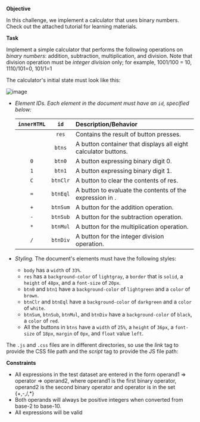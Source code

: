 <p><strong>Objective</strong> </p>

<p>In this challenge, we implement a calculator that uses binary numbers. Check out the attached tutorial for learning materials.</p>

<p><strong>Task</strong></p>

<p>Implement a simple calculator that performs the following operations on <em>binary numbers</em>: addition, subtraction, multiplication, and division. Note that division operation must be <em>integer division</em> only; for example, 1001/100 = 10, 1110/101=0, 101/1=1
<p>The calculator's initial state must look like this:</p>

<p><img src="https://s3.amazonaws.com/hr-challenge-images/0/1456642859-ad1191f53b-ScreenShot2016-02-28at12.29.21PM.png" alt="image" title=""></p>

<ul>
<li><p><em>Element IDs. Each element in the document must have an <code>id</code>, specified below:</em>   </p>

<table class="challenge-body-table">
<thead>
<tr>
  <th align="center"><code>innerHTML</code></th>
  <th align="center"><code>id</code></th>
  <th align="left">Description/Behavior</th>
</tr>
</thead>
<tbody><tr>
  <td align="center"></td>
  <td align="center"><code>res</code></td>
  <td align="left">Contains the result of button presses.</td>
</tr>
<tr>
  <td align="center"></td>
  <td align="center"><code>btns</code></td>
  <td align="left">A button container that displays all eight calculator buttons.</td>
</tr>
<tr>
  <td align="center"><code>0</code></td>
  <td align="center"><code>btn0</code></td>
  <td align="left">A button expressing binary digit 0.</td>
</tr>
<tr>
  <td align="center"><code>1</code></td>
  <td align="center"><code>btn1</code></td>
  <td align="left">A button expressing binary digit 1.</td>
</tr>
<tr>
  <td align="center"><code>C</code></td>
  <td align="center"><code>btnClr</code></td>
  <td align="left">A button to clear the contents of res.</td>
</tr>
<tr>
  <td align="center"><code>=</code></td>
  <td align="center"><code>btnEql</code></td>
  <td align="left">A button to evaluate the contents of the expression in .</td>
</tr>
<tr>
  <td align="center"><code>+</code></td>
  <td align="center"><code>btnSum</code></td>
  <td align="left">A button for the addition operation.</td>
</tr>
<tr>
  <td align="center"><code>-</code></td>
  <td align="center"><code>btnSub</code></td>
  <td align="left">A button for the subtraction operation.</td>
</tr>
<tr>
  <td align="center"><code>*</code></td>
  <td align="center"><code>btnMul</code></td>
  <td align="left">A button for the multiplication operation.</td>
</tr>
<tr>
  <td align="center"><code>/</code></td>
  <td align="center"><code>btnDiv</code></td>
  <td align="left">A button for the integer division operation.</td>
</tr>
</tbody></table>
</li>
<li><p><em>Styling.</em> The document's elements must have the following styles:    </p>

<ul><li><code>body</code> has a <code>width</code> of <code>33%</code>.</li>
<li><code>res</code> has a <code>background-color</code> of <code>lightgray</code>, a <code>border</code> that is <code>solid</code>, a <code>height</code> of <code>48px</code>, and a <code>font-size</code> of <code>20px</code>.</li>
<li><code>btn0</code> and <code>btn1</code> have a <code>background-color</code> of <code>lightgreen</code> and a <code>color</code> of <code>brown</code>.</li>
<li><code>btnClr</code> and <code>btnEql</code> have a <code>background-color</code> of <code>darkgreen</code> and a <code>color</code> of <code>white</code>.</li>
<li><code>btnSum</code>, <code>btnSub</code>, <code>btnMul</code>, and <code>btnDiv</code> have a <code>background-color</code> of <code>black</code>, a <code>color</code> of <code>red</code>.</li>
<li>All the buttons in <code>btns</code> have a <code>width</code> of <code>25%</code>, a <code>height</code> of <code>36px</code>, a <code>font-size</code> of <code>18px</code>, <code>margin</code> of <code>0px</code>, and <code>float</code> value <code>left</code>.</li></ul></li>
</ul>

<p>The <code>.js</code> and <code>.css</code> files are in different directories, so use the <em>link</em> tag to provide the CSS file path and the <em>script</em> tag to provide the JS file path:</p>

<p><strong>Constraints</strong></p>

<ul>
    <li>All expressions in the test dataset are entered in the form operand1 => operator => operand2, where operand1 is the first binary operator, operand2 is the second binary operator and operator is in the set {+,-,/,*}</li>
    <li>Both operands will always be positive integers when converted from base-2 to base-10.</li>
    <li>All expressions will be valid</li>
</ul>